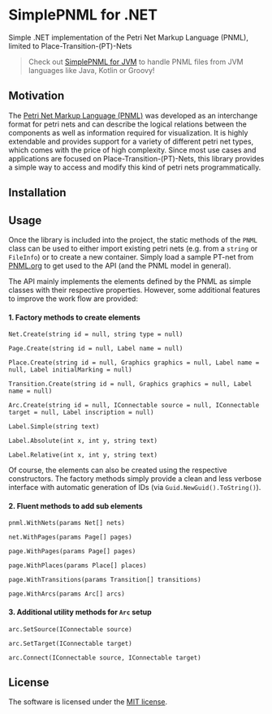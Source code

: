 # SimplePNML for .NET
Simple .NET implementation of the Petri Net Markup Language (PNML), limited to Place-Transition-(PT)-Nets

> Check out [SimplePNML for JVM](https://github.com/lukoerfer/simple-pnml-jvm) to handle PNML files from JVM languages like Java, Kotlin or Groovy!

## Motivation
The [Petri Net Markup Language (PNML)](http://www.pnml.org/) was developed as an interchange format for petri nets and can describe the logical relations between the components as well as information required for visualization. It is highly extendable and provides support for a variety of different petri net types, which comes with the price of high complexity. Since most use cases and applications are focused on Place-Transition-(PT)-Nets, this library provides a simple way to access and modify this kind of petri nets programmatically.

## Installation

## Usage
Once the library is included into the project, the static methods of the `PNML` class can be used to either import existing petri nets (e.g. from a `string` or `FileInfo`) or to create a new container. Simply load a sample PT-net from [PNML.org](http://www.pnml.org/version-2009/version-2009.php) to get used to the API (and the PNML model in general).

The API mainly implements the elements defined by the PNML as simple classes with their respective properties. However, some additional features to improve the work flow are provided:

#### 1. Factory methods to create elements

    Net.Create(string id = null, string type = null)

    Page.Create(string id = null, Label name = null)
    
    Place.Create(string id = null, Graphics graphics = null, Label name = null, Label initialMarking = null)
    
    Transition.Create(string id = null, Graphics graphics = null, Label name = null)
    
    Arc.Create(string id = null, IConnectable source = null, IConnectable target = null, Label inscription = null)
    
    Label.Simple(string text)
    
    Label.Absolute(int x, int y, string text)
    
    Label.Relative(int x, int y, string text)
    
Of course, the elements can also be created using the respective constructors. The factory methods simply provide a clean and less verbose interface with automatic generation of IDs (via `Guid.NewGuid().ToString()`).
    
#### 2. Fluent methods to add sub elements

    pnml.WithNets(params Net[] nets)

    net.WithPages(params Page[] pages)
    
    page.WithPages(params Page[] pages)
    
    page.WithPlaces(params Place[] places)
    
    page.WithTransitions(params Transition[] transitions)
    
    page.WithArcs(params Arc[] arcs)

#### 3. Additional utility methods for `Arc` setup

    arc.SetSource(IConnectable source)
    
    arc.SetTarget(IConnectable target)
    
    arc.Connect(IConnectable source, IConnectable target)

## License
The software is licensed under the [MIT license](https://github.com/lukoerfer/simple-pnml-dotnet/blob/master/LICENSE).

